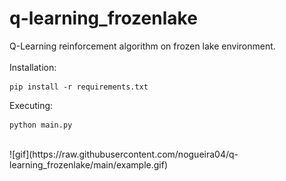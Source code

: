 # q-learning_frozenlake
Q-Learning reinforcement algorithm on frozen lake environment.
<br>
<br>
Installation:
```
pip install -r requirements.txt
```
Executing:
```
python main.py
```
<br>
![gif](https://raw.githubusercontent.com/nogueira04/q-learning_frozenlake/main/example.gif)
